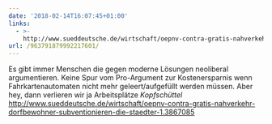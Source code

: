 ```yaml
---
date: '2018-02-14T16:07:45+01:00'
links:
  - >-
    http://www.sueddeutsche.de/wirtschaft/oepnv-contra-gratis-nahverkehr-dorfbewohner-subventionieren-die-staedter-1.3867085
url: /963791879992217601/
---
```

Es gibt immer Menschen die gegen moderne Lösungen neoliberal argumentieren. Keine Spur vom Pro-Argument zur Kostenersparnis wenn Fahrkartenautomaten nicht mehr geleert/aufgefüllt werden müssen. Aber hey, dann verlieren wir ja Arbeitsplätze *Kopfschüttel* http://www.sueddeutsche.de/wirtschaft/oepnv-contra-gratis-nahverkehr-dorfbewohner-subventionieren-die-staedter-1.3867085
